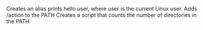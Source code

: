 Creates an alias
prints hello user, where user is the current Linux user.
Adds /action to the PATH
Creates  a script that counts the number of directories in the PATH
